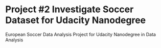 # Project #2 Investigate Soccer Dataset for Udacity Nanodegree
European Soccer Data Analysis Project for Udacity Nanodegree in Data Analysis
